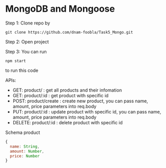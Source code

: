 # MongoDB and Mongoose

Step 1: Clone repo by 
```shell
git clone https://github.com/dnam-foobla/Task5_Mongo.git
```
Step 2: Open project

Step 3: You can run

```shell
npm start
```
to run this code

APIs:

* GET: product/ : get all products and their infomation
* GET: product/:id : get product with specific id
* POST: product/create : create new product, you can pass name, amount, price parameters into req.body
* PUT: product/:id : update product with specific id, you can pass name, amount, price parameters into req.body
* DELETE: product/:id : delete product with specific id


Schema product
```javascript
{
  name: String,
  amount: Number,
  price: Number
}
```
